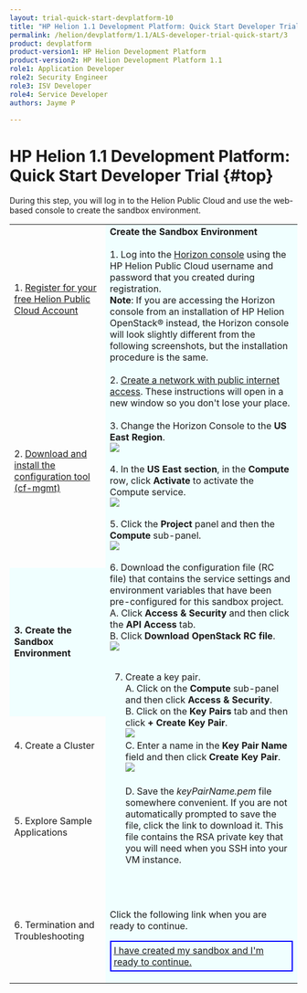 ```yaml
---
layout: trial-quick-start-devplatform-10
title: "HP Helion 1.1 Development Platform: Quick Start Developer Trial Step 3 "
permalink: /helion/devplatform/1.1/ALS-developer-trial-quick-start/3
product: devplatform
product-version1: HP Helion Development Platform
product-version2: HP Helion Development Platform 1.1
role1: Application Developer
role2: Security Engineer
role3: ISV Developer 
role4: Service Developer
authors: Jayme P

---
```

<!--UNDER REVISION-->

<script>
function PageRefresh {
onLoad="window.refresh"
}
PageRefresh();
</script>

# HP Helion 1.1 Development Platform: Quick Start Developer Trial {#top}

During this step, you will log in to the Helion Public Cloud and use the web-based console to create the sandbox environment.

<table>
<tr><td>
1. <a href="http://15.184.32.138/helion/devplatform/1.1/ALS-developer-trial-quick-start/">Register for your free Helion Public Cloud Account</a>

</td><td rowspan="7" style="background-color: #F0FFFF;"><b>Create the Sandbox Environment</b>
<br />
<br />
1. Log into the <a href="https://horizon.hpcloud.com/">Horizon console</a> using the HP Helion Public Cloud username and password that you created during registration. <br /> <b>Note</b>: If you are accessing the Horizon console from an installation of HP Helion OpenStack&#174; instead, the Horizon console will look slightly different from the following screenshots, but the installation procedure is the same.<br /><br />
2. <a href="https://community.hpcloud.com/article/how-create-or-delete-network#create" target="_blank";>Create a network with public internet access</a>. These instructions will open in a new window so you don't lose your place.
<br /><br />
3. Change the Horizon Console to the <b>US East Region</b>.<br /><img src="http://15.184.32.138/content/documentation/media/quickstartA11.png"/><br /><br />
4. In the <b>US East section</b>, in the <b>Compute</b> row, click <b>Activate</b> to activate the Compute service.<br /><img src="http://15.184.32.138/content/documentation/media/quickstartB11.png"/><br /><br />
5. Click the <b>Project</b> panel and then the <b>Compute</b> sub-panel.<br /><img src="http://15.184.32.138/content/documentation/media/quickstartC11.png"/><br /><br />
6. Download the configuration file (RC file) that contains the service settings and environment variables that have been pre-configured for this sandbox project. <br />
A. Click <b>Access & Security</b> and then click the <b>API Access</b> tab.<br />
B. Click <b>Download OpenStack RC file</b>.<br /><img src="http://15.184.32.138/content/documentation/media/quickstartDownloadRCFile.png"/><br /><br />

7. Create a key pair.<br />
	A. Click on the <b>Compute</b> sub-panel and then click <b>Access & Security</b>.<br />
	B. Click on the <b>Key Pairs</b> tab and then click <b>+ Create Key Pair</b>.<br /><img src="http://15.184.32.138/content/documentation/media/quickstartE11.png"/><br />
	C. Enter a name in the <b>Key Pair Name</b> field and then click <b>Create Key Pair</b>.<br /><img src="http://15.184.32.138/content/documentation/media/quickstartkeypair"/><br /><br />
	D. Save the <i>keyPairName.pem</i> file somewhere convenient. If you are not automatically prompted to save the file, click the link to download it. This file contains the RSA private key that you will need when you SSH into your VM instance.<br /><br />
	
<br /><br />
Click the following link when you are ready to continue.
<p style="border: 2px solid blue; padding: 5px;"><u><a href="http://15.184.32.138/helion/devplatform/1.1/ALS-developer-trial-quick-start/4">I have created my sandbox and I'm ready to continue.</a></u></p>
</td></tr>
<tr><td>
2. <a href="http://15.184.32.138/helion/devplatform/1.1/ALS-developer-trial-quick-start/">Download and install the configuration tool (cf-mgmt)</a>
</td></tr>
<tr><td style="background-color: #F0FFFF;">
<b>3. Create the Sandbox Environment</b>
</td>
<tr><td>
4. Create a Cluster
</td></tr>
<tr><td>
5. Explore Sample Applications
</td></tr>
<tr><td>
6. Termination and Troubleshooting
</td>
</tr></table>